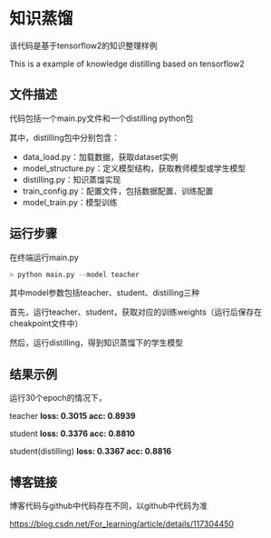 # 知识蒸馏
该代码是基于tensorflow2的知识整理样例

This is a example of knowledge distilling based on tensorflow2

## 文件描述
代码包括一个main.py文件和一个distilling python包

其中，distilling包中分别包含：
- data_load.py：加载数据，获取dataset实例
- model_structure.py：定义模型结构，获取教师模型或学生模型
- distilling.py：知识蒸馏实现
- train_config.py：配置文件，包括数据配置、训练配置
- model_train.py：模型训练

## 运行步骤
在终端运行main.py
```python
> python main.py --model teacher
```

其中model参数包括teacher、student、distilling三种

首先，运行teacher、student，获取对应的训练weights（运行后保存在cheakpoint文件中）

然后，运行distilling，得到知识蒸馏下的学生模型

## 结果示例
运行30个epoch的情况下，

teacher **loss: 0.3015  acc: 0.8939**

student **loss: 0.3376  acc: 0.8810**

student(distilling) **loss: 0.3367  acc: 0.8816**

## 博客链接
博客代码与github中代码存在不同，以github中代码为准

https://blog.csdn.net/For_learning/article/details/117304450

